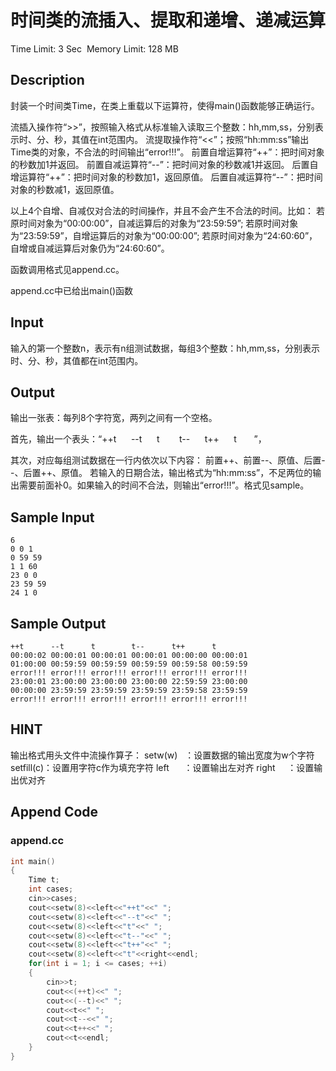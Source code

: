# 时间类的流插入、提取和递增、递减运算
Time Limit: 3 Sec  Memory Limit: 128 MB


## Description
封装一个时间类Time，在类上重载以下运算符，使得main()函数能够正确运行。

流插入操作符“>>”，按照输入格式从标准输入读取三个整数：hh,mm,ss，分别表示时、分、秒，其值在int范围内。
流提取操作符“<<”；按照“hh:mm:ss”输出Time类的对象，不合法的时间输出“error!!!”。
前置自增运算符“++”：把时间对象的秒数加1并返回。
前置自减运算符“--”：把时间对象的秒数减1并返回。
后置自增运算符“++”：把时间对象的秒数加1，返回原值。
后置自减运算符“--”：把时间对象的秒数减1，返回原值。

以上4个自增、自减仅对合法的时间操作，并且不会产生不合法的时间。比如：
若原时间对象为“00:00:00”，自减运算后的对象为“23:59:59”;
若原时间对象为“23:59:59”，自增运算后的对象为“00:00:00”;
若原时间对象为“24:60:60”，自增或自减运算后对象仍为“24:60:60”。

函数调用格式见append.cc。

append.cc中已给出main()函数



## Input
输入的第一个整数n，表示有n组测试数据，每组3个整数：hh,mm,ss，分别表示时、分、秒，其值都在int范围内。



## Output
输出一张表：每列8个字符宽，两列之间有一个空格。

首先，输出一个表头：“++t      --t      t        t--      t++      t       ”，

其次，对应每组测试数据在一行内依次以下内容：
前置++、前置--、原值、后置--、后置++、原值。
若输入的日期合法，输出格式为“hh:mm:ss”，不足两位的输出需要前面补0。如果输入的时间不合法，则输出“error!!!”。格式见sample。



## Sample Input
```
6
0 0 1
0 59 59
1 1 60
23 0 0
23 59 59
24 1 0

```
## Sample Output
```
++t      --t      t        t--      t++      t       
00:00:02 00:00:01 00:00:01 00:00:01 00:00:00 00:00:01
01:00:00 00:59:59 00:59:59 00:59:59 00:59:58 00:59:59
error!!! error!!! error!!! error!!! error!!! error!!!
23:00:01 23:00:00 23:00:00 23:00:00 22:59:59 23:00:00
00:00:00 23:59:59 23:59:59 23:59:59 23:59:58 23:59:59
error!!! error!!! error!!! error!!! error!!! error!!!

```

## HINT
输出格式用头文件<iomanip>中流操作算子：
setw(w)   ：设置数据的输出宽度为w个字符
setfill(c)：设置用字符c作为填充字符
left      ：设置输出左对齐
right     ：设置输出优对齐


## Append Code
### append.cc
```cpp
int main()
{
    Time t;
    int cases;
    cin>>cases;
    cout<<setw(8)<<left<<"++t"<<" ";
    cout<<setw(8)<<left<<"--t"<<" ";
    cout<<setw(8)<<left<<"t"<<" ";
    cout<<setw(8)<<left<<"t--"<<" ";
    cout<<setw(8)<<left<<"t++"<<" ";
    cout<<setw(8)<<left<<"t"<<right<<endl;
    for(int i = 1; i <= cases; ++i)
    {
        cin>>t;
        cout<<(++t)<<" ";
        cout<<(--t)<<" ";
        cout<<t<<" ";
        cout<<t--<<" ";
        cout<<t++<<" ";
        cout<<t<<endl;
    }
}

```
